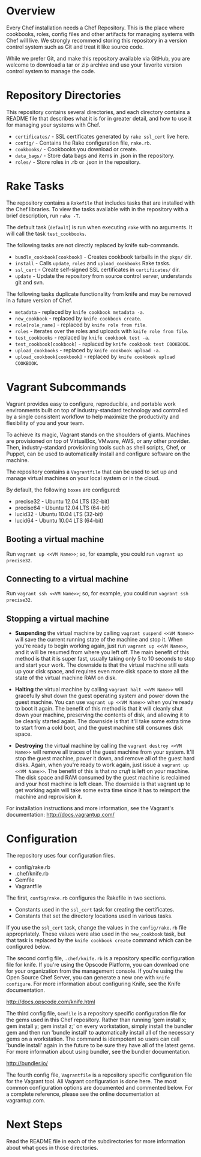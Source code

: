 Overview
========

Every Chef installation needs a Chef Repository. This is the place where cookbooks, roles, config files and other artifacts for managing systems with Chef will live. We strongly recommend storing this repository in a version control system such as Git and treat it like source code.

While we prefer Git, and make this repository available via GitHub, you are welcome to download a tar or zip archive and use your favorite version control system to manage the code.

Repository Directories
======================

This repository contains several directories, and each directory contains a README file that describes what it is for in greater detail, and how to use it for managing your systems with Chef.

* `certificates/` - SSL certificates generated by `rake ssl_cert` live here.
* `config/` - Contains the Rake configuration file, `rake.rb`.
* `cookbooks/` - Cookbooks you download or create.
* `data_bags/` - Store data bags and items in .json in the repository.
* `roles/` - Store roles in .rb or .json in the repository.

Rake Tasks
==========

The repository contains a `Rakefile` that includes tasks that are installed with the Chef libraries. To view the tasks available with in the repository with a brief description, run `rake -T`.

The default task (`default`) is run when executing `rake` with no arguments. It will call the task `test_cookbooks`.

The following tasks are not directly replaced by knife sub-commands.

* `bundle_cookbook[cookbook]` - Creates cookbook tarballs in the `pkgs/` dir.
* `install` - Calls `update`, `roles` and `upload_cookbooks` Rake tasks.
* `ssl_cert` - Create self-signed SSL certificates in `certificates/` dir.
* `update` - Update the repository from source control server, understands git and svn.

The following tasks duplicate functionality from knife and may be removed in a future version of Chef.

* `metadata` - replaced by `knife cookbook metadata -a`.
* `new_cookbook` - replaced by `knife cookbook create`.
* `role[role_name]` - replaced by `knife role from file`.
* `roles` - iterates over the roles and uploads with `knife role from file`.
* `test_cookbooks` - replaced by `knife cookbook test -a`.
* `test_cookbook[cookbook]` - replaced by `knife cookbook test COOKBOOK`.
* `upload_cookbooks` - replaced by `knife cookbook upload -a`.
* `upload_cookbook[cookbook]` - replaced by `knife cookbook upload COOKBOOK`.

Vagrant Subcommands
===================

Vagrant provides easy to configure, reproducible, and portable work environments built on top of industry-standard technology and controlled by a single consistent workflow to help maximize the productivity and flexibility of you and your team.

To achieve its magic, Vagrant stands on the shoulders of giants. Machines are provisioned on top of VirtualBox, VMware, AWS, or any other provider. Then, industry-standard provisioning tools such as shell scripts, Chef, or Puppet, can be used to automatically install and configure software on the machine.

The repository contains a `Vagrantfile` that can be used to set up and manage virtual machines on your local system or in the cloud.

By default, the following `boxes` are configured:
* precise32 - Ubuntu 12.04 LTS (32-bit)
* precise64 - Ubuntu 12.04 LTS (64-bit)
* lucid32   - Ubuntu 10.04 LTS (32-bit)
* lucid64   - Ubuntu 10.04 LTS (64-bit)

Booting a virtual machine
-------------------------
Run `vagrant up <<VM Name>>`; so, for example, you could run `vagrant up precise32`.

Connecting to a virtual machine
-------------------------------
Run `vagrant ssh <<VM Name>>`; so, for example, you could run `vagrant ssh precise32`.

Stopping a virtual machine
--------------------------
* **Suspending** the virtual machine by calling `vagrant suspend <<VM Name>>` will save the current running state of the machine and stop it. When you're ready to begin working again, just run `vagrant up <<VM Name>>`, and it will be resumed from where you left off. The main benefit of this method is that it is super fast, usually taking only 5 to 10 seconds to stop and start your work. The downside is that the virtual machine still eats up your disk space, and requires even more disk space to store all the state of the virtual machine RAM on disk.

* **Halting** the virtual machine by calling `vagrant halt <<VM Name>>` will gracefully shut down the guest operating system and power down the guest machine. You can use `vagrant up <<VM Name>>` when you're ready to boot it again. The benefit of this method is that it will cleanly shut down your machine, preserving the contents of disk, and allowing it to be cleanly started again. The downside is that it'll take some extra time to start from a cold boot, and the guest machine still consumes disk space.

* **Destroying** the virtual machine by calling the `vagrant destroy <<VM Name>>` will remove all traces of the guest machine from your system. It'll stop the guest machine, power it down, and remove all of the guest hard disks. Again, when you're ready to work again, just issue a `vagrant up <<VM Name>>`. The benefit of this is that *no cruft* is left on your machine. The disk space and RAM consumed by the guest machine is reclaimed and your host machine is left clean. The downside is that vagrant up to get working again will take some extra time since it has to reimport the machine and reprovision it.

For installation instructions and more information, see the Vagrant's documentation: http://docs.vagrantup.com/

Configuration
=============

The repository uses four configuration files.

* config/rake.rb
* .chef/knife.rb
* Gemfile
* Vagrantfile

The first, `config/rake.rb` configures the Rakefile in two sections.

* Constants used in the `ssl_cert` task for creating the certificates.
* Constants that set the directory locations used in various tasks.

If you use the `ssl_cert` task, change the values in the `config/rake.rb` file appropriately. These values were also used in the `new_cookbook` task, but that task is replaced by the `knife cookbook create` command which can be configured below.

The second config file, `.chef/knife.rb` is a repository specific configuration file for knife. If you're using the Opscode Platform, you can download one for your organization from the management console. If you're using the Open Source Chef Server, you can generate a new one with `knife configure`. For more information about configuring Knife, see the Knife documentation.

http://docs.opscode.com/knife.html

The third config file, `Gemfile` is a repository specific configuration file for the gems used in this Chef repository.  Rather than running 'gem install x; gem install y; gem install z;' on every workstation, simply install the bundler gem and then run 'bundle install' to automatically install all of the necessary gems on a workstation.  The command is idempotent so users can call 'bundle install' again in the future to be sure they have all of the latest gems. For more information about using bundler, see the bundler documentation.

http://bundler.io/

The fourth config file, `Vagrantfile` is a repository specific configuration file for the Vagrant tool.  All Vagrant configuration is done here. The most common configuration options are documented and commented below. For a complete reference, please see the online documentation at vagrantup.com.

Next Steps
==========

Read the README file in each of the subdirectories for more information about what goes in those directories.
